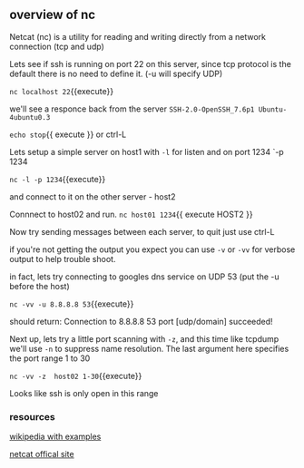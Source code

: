 ## overview of nc

Netcat (nc) is a utility for reading and writing directly from a network connection (tcp and udp)

Lets see if ssh is running on port 22 on this server, since tcp protocol is the default there is no need to define it. (-u will specify UDP)

`nc localhost 22`{{execute}}

we'll see a responce back from the server `SSH-2.0-OpenSSH_7.6p1 Ubuntu-4ubuntu0.3` 

`echo stop`{{ execute }} 
or ctrl-L


Lets setup a simple server on host1 with `-l` for listen and on port 1234 `-p 1234

`nc -l -p 1234`{{execute}}

and connect to it on the other server - host2

Connnect to host02 and run.
`nc host01 1234`{{ execute HOST2 }}

Now try sending messages between each server, to quit just use ctrl-L

if you're not getting the output you expect you can use `-v` or `-vv` for verbose output to help trouble shoot.

in fact, lets try connecting to  googles dns service on UDP 53 (put the -u before the host)

`nc -vv -u 8.8.8.8 53`{{execute}}

should return: Connection to 8.8.8.8 53 port [udp/domain] succeeded!

Next up, lets try a little port scanning with `-z`, and this time like tcpdump we'll use `-n` to suppress name resolution. The last argument here specifies the port range 1 to 30

`nc -vv -z  host02 1-30`{{execute}}

Looks like ssh is only open in this range


### resources

[wikipedia with examples](https://en.wikipedia.org/wiki/Netcat)

[netcat offical site](http://nc110.sourceforge.net/)
